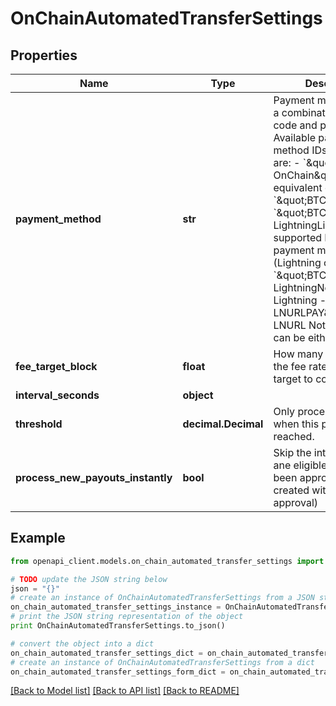 # OnChainAutomatedTransferSettings


## Properties
Name | Type | Description | Notes
------------ | ------------- | ------------- | -------------
**payment_method** | **str** | Payment method IDs are a combination of crypto code and payment type. Available payment method IDs for Bitcoin are:   - &#x60;\&quot;BTC-OnChain\&quot;&#x60; (with the equivalent of &#x60;\&quot;BTC\&quot;&#x60;)    -&#x60;\&quot;BTC-LightningLike\&quot;&#x60;: Any supported LN-based payment method (Lightning or LNURL)    - &#x60;\&quot;BTC-LightningNetwork\&quot;&#x60;: Lightning    - &#x60;\&quot;BTC-LNURLPAY\&quot;&#x60;: LNURL        Note: Separator can be either &#x60;-&#x60; or &#x60;_&#x60;. | [optional] 
**fee_target_block** | **float** | How many blocks should the fee rate calculation target to confirm in. | [optional] 
**interval_seconds** | **object** |  | [optional] 
**threshold** | **decimal.Decimal** | Only process payouts when this payout sum is reached. | [optional] 
**process_new_payouts_instantly** | **bool** | Skip the interval when ane eligible payout has been approved (or created with pre-approval) | [optional] [default to False]

## Example

```python
from openapi_client.models.on_chain_automated_transfer_settings import OnChainAutomatedTransferSettings

# TODO update the JSON string below
json = "{}"
# create an instance of OnChainAutomatedTransferSettings from a JSON string
on_chain_automated_transfer_settings_instance = OnChainAutomatedTransferSettings.from_json(json)
# print the JSON string representation of the object
print OnChainAutomatedTransferSettings.to_json()

# convert the object into a dict
on_chain_automated_transfer_settings_dict = on_chain_automated_transfer_settings_instance.to_dict()
# create an instance of OnChainAutomatedTransferSettings from a dict
on_chain_automated_transfer_settings_form_dict = on_chain_automated_transfer_settings.from_dict(on_chain_automated_transfer_settings_dict)
```
[[Back to Model list]](../README.md#documentation-for-models) [[Back to API list]](../README.md#documentation-for-api-endpoints) [[Back to README]](../README.md)


